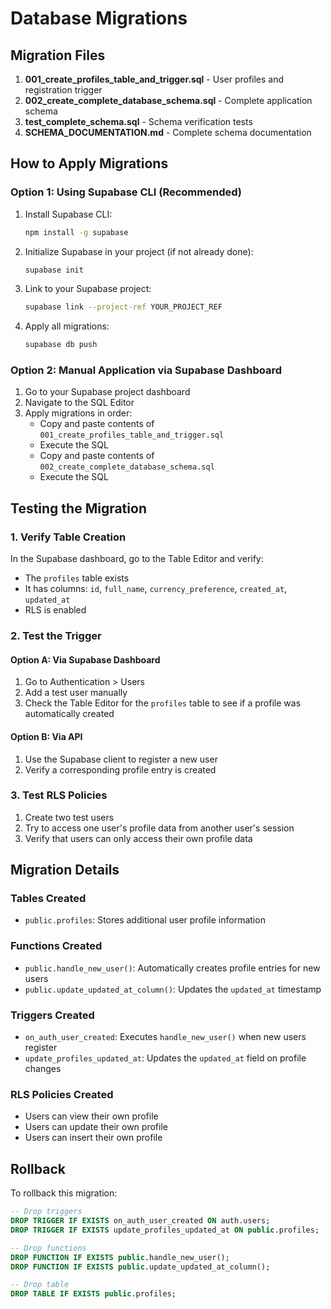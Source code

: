 # Database Migrations

## Migration Files

1. **001_create_profiles_table_and_trigger.sql** - User profiles and registration trigger
2. **002_create_complete_database_schema.sql** - Complete application schema
3. **test_complete_schema.sql** - Schema verification tests
4. **SCHEMA_DOCUMENTATION.md** - Complete schema documentation

## How to Apply Migrations

### Option 1: Using Supabase CLI (Recommended)

1. Install Supabase CLI:
   ```bash
   npm install -g supabase
   ```

2. Initialize Supabase in your project (if not already done):
   ```bash
   supabase init
   ```

3. Link to your Supabase project:
   ```bash
   supabase link --project-ref YOUR_PROJECT_REF
   ```

4. Apply all migrations:
   ```bash
   supabase db push
   ```

### Option 2: Manual Application via Supabase Dashboard

1. Go to your Supabase project dashboard
2. Navigate to the SQL Editor
3. Apply migrations in order:
   - Copy and paste contents of `001_create_profiles_table_and_trigger.sql`
   - Execute the SQL
   - Copy and paste contents of `002_create_complete_database_schema.sql`
   - Execute the SQL

## Testing the Migration

### 1. Verify Table Creation

In the Supabase dashboard, go to the Table Editor and verify:
- The `profiles` table exists
- It has columns: `id`, `full_name`, `currency_preference`, `created_at`, `updated_at`
- RLS is enabled

### 2. Test the Trigger

#### Option A: Via Supabase Dashboard
1. Go to Authentication > Users
2. Add a test user manually
3. Check the Table Editor for the `profiles` table to see if a profile was automatically created

#### Option B: Via API
1. Use the Supabase client to register a new user
2. Verify a corresponding profile entry is created

### 3. Test RLS Policies

1. Create two test users
2. Try to access one user's profile data from another user's session
3. Verify that users can only access their own profile data

## Migration Details

### Tables Created
- `public.profiles`: Stores additional user profile information

### Functions Created
- `public.handle_new_user()`: Automatically creates profile entries for new users
- `public.update_updated_at_column()`: Updates the `updated_at` timestamp

### Triggers Created
- `on_auth_user_created`: Executes `handle_new_user()` when new users register
- `update_profiles_updated_at`: Updates the `updated_at` field on profile changes

### RLS Policies Created
- Users can view their own profile
- Users can update their own profile
- Users can insert their own profile

## Rollback

To rollback this migration:

```sql
-- Drop triggers
DROP TRIGGER IF EXISTS on_auth_user_created ON auth.users;
DROP TRIGGER IF EXISTS update_profiles_updated_at ON public.profiles;

-- Drop functions
DROP FUNCTION IF EXISTS public.handle_new_user();
DROP FUNCTION IF EXISTS public.update_updated_at_column();

-- Drop table
DROP TABLE IF EXISTS public.profiles;
```